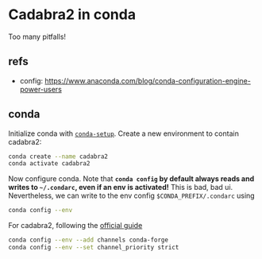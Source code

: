 # Cadabra2 in conda

Too many pitfalls!

## refs

- config: https://www.anaconda.com/blog/conda-configuration-engine-power-users

## conda

Initialize conda with [`conda-setup`](https://github.com/bryango/cheznous/blob/c0af2526dfa71a60ba2d81e785e894fd0bec63b6/.shrc#L305). 
Create a new environment to contain cadabra2:
```bash
conda create --name cadabra2
conda activate cadabra2
```
Now configure conda. Note that **`conda config` by default always reads and writes to `~/.condarc`, even if an env is activated!** This is bad, bad ui. Nevertheless, we can write to the env config `$CONDA_PREFIX/.condarc` using
```bash
conda config --env
```
For cadabra2, following the [official guide](https://cadabra.science/download.html)
```bash
conda config --env --add channels conda-forge
conda config --env --set channel_priority strict
```
